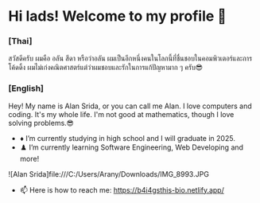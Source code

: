 # Hi lads! Welcome to my profile 👋

### [Thai]
สวัสดีครับ ผมคือ อลัน สีดา หรือว่าอลัน ผมเป็นอีกหนึ่งคนในโลกนี้ที่ชื่นชอบในคอมพิวเตอร์และการโค้ดดิ้ง ผมไม่เก่งคณิตศาสตร์แต่ว่าผมชอบและรักในการแก้ปัญหามาก ๆ ครับ😎
### [English]
Hey! My name is Alan Srida, or you can call me Alan. I love computers and coding. It's my whole life. I'm not good at mathematics, though I love solving problems.😎

- ♦️ I’m currently studying in high school and I will graduate in 2025.
- ♟️ I’m currently learning Software Engineering, Web Developing and more!

![Alan Srida]file:///C:/Users/Arany/Downloads/IMG_8993.JPG

- 📫 Here is how to reach me: https://b4i4gsthis-bio.netlify.app/
